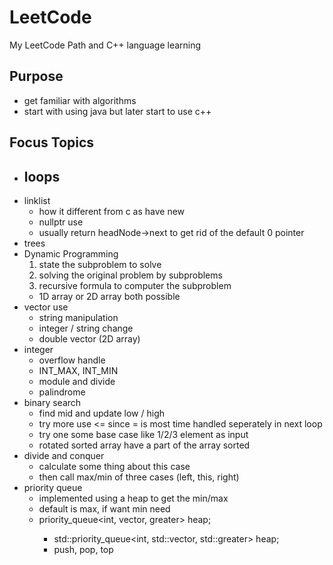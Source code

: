 # LeetCode

My LeetCode Path and C++ language learning

## Purpose

- get familiar with algorithms
- start with using java but later start to use c++

## Focus Topics

- loops
  -
- linklist
  - how it different from c as have new
  - nullptr use
  - usually return headNode->next to get rid of the default 0 pointer
- trees
- Dynamic Programming
  1. state the subproblem to solve
  2. solving the original problem by subproblems
  3. recursive formula to computer the subproblem
  - 1D array or 2D array both possible
- vector use
  - string manipulation
  - integer / string change
  - double vector (2D array)
- integer
  - overflow handle
  - INT_MAX, INT_MIN
  - module and divide
  - palindrome
- binary search
  - find mid and update low / high
  - try more use <= since = is most time handled seperately in next loop
  - try one some base case like 1/2/3 element as input
  - rotated sorted array have a part of the array sorted
- divide and conquer
  - calculate some thing about this case
  - then call max/min of three cases (left, this, right)
- priority queue
  - implemented using a heap to get the min/max
  - default is max, if want min need
  - priority_queue<int, vector<int>, greater<int>> heap;
    - std::priority_queue<int, std::vector<int>, std::greater<int>> heap;
    - push, pop, top
